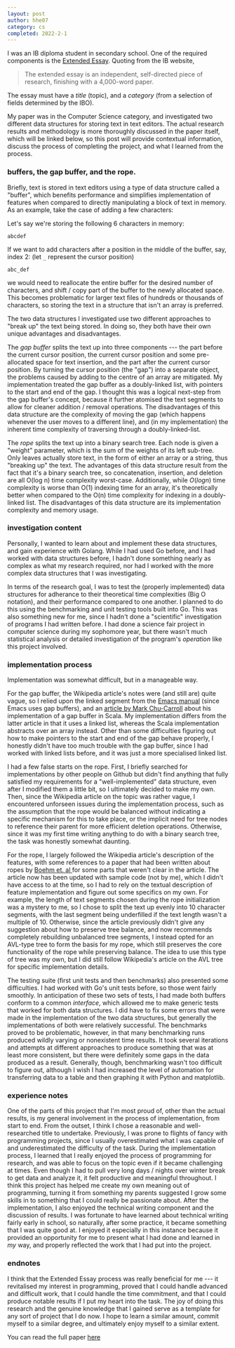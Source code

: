 ```yaml
---
layout: post
author: hhe07
category: cs
completed: 2022-2-1
---
```


I was an IB diploma student in secondary school. One of the required components is the [Extended Essay](https://www.ibo.org/programmes/diploma-programme/curriculum/extended-essay/). Quoting from the IB website,

> The extended essay is an independent, self-directed piece of research, finishing with a 4,000-word paper.

The essay must have a *title* (topic), and a *category* (from a selection of fields determined by the IBO).

My paper was in the Computer Science category, and investigated two different data structures for storing text in text editors. The actual research results and methodology is more thoroughly discussed in the paper itself, which will be linked below, so this post will provide contextual information, discuss the process of completing the project, and what I learned from the process.

### buffers, the gap buffer, and the rope.
Briefly, text is stored in text editors using a type of data structure called a "buffer", which benefits performance and simplifies implementation of features when compared to directly manipulating a block of text in memory. As an example, take the case of adding a few characters:

Let's say we're storing the following 6 characters in memory:
```
abcdef
```

If we want to add characters after a position in the middle of the buffer, say, index 2: (let ``_`` represent the cursor position)
```
abc_def
```

we would need to reallocate the entire buffer for the desired number of characters, and shift / copy part of the buffer to the newly allocated space. This becomes problematic for larger text files of hundreds or thousands of characters, so storing the text in a structure that isn't an array is preferred.

The two data structures I investigated use two different approaches to "break up" the text being stored. In doing so, they both have their own unique advantages and disadvantages. 

The *gap buffer* splits the text up into three components --- the part before the current cursor position, the current cursor position and some pre-allocated space for text insertion, and the part after the current cursor position. By turning the cursor position (the "gap") into a separate object, the problems caused by adding to the centre of an array are mitigated. My implementation treated the gap buffer as a doubly-linked list, with pointers to the start and end of the gap. I thought this was a logical next-step from the gap buffer's concept, because it further atomised the text segments to allow for cleaner addition / removal operations. The disadvantages of this data structure are the complexity of moving the gap (which happens whenever the user moves to a different line), and (in my implementation) the inherent time complexity of traversing through a doubly-linked-list.

The *rope* splits the text up into a binary search tree. Each node is given a "weight" parameter, which is the sum of the weights of its left sub-tree. Only leaves actually store text, in the form of either an array or a string, thus "breaking up" the text. The advantages of this data structure result from the fact that it's a binary search tree, so concatenation, insertion, and deletion are all O(log n) time complexity worst-case. Additionally, while $O(log n)$ time complexity is worse than O(1) indexing time for an array, it's theoretically better when  compared to the O(n) time complexity for indexing in a doubly-linked list. The disadvantages of this data structure are its implementation complexity and memory usage.

### investigation content

Personally, I wanted to learn about and implement these data structures, and gain experience with Golang. While I had used Go before, and I had worked with data structures before, I hadn't done something nearly as complex as what my research required, nor had I worked with the more complex data structures that I was investigating.

In terms of the research goal, I was to test the (properly implemented) data structures for adherance to their theoretical time complexities (Big O notation), and their performance compared to one another. I planned to do this using the benchmarking and unit testing tools built into Go. This was also something new for me, since I hadn't done a "scientific" investigation of programs I had written before. I had done a science fair project in computer science during my sophomore year, but there wasn't much statistical analysis or detailed investigation of the program's *operation* like this project involved.

### implementation process

Implementation was somewhat difficult, but in a manageable way. 

For the gap buffer, the Wikipedia article's notes were (and still are) quite vague, so I relied upon the linked segment from the [Emacs manual](https://www.gnu.org/software/emacs/manual/html_node/elisp/Buffer-Gap.html) (since Emacs uses gap buffers), and an [article by Mark Chu-Carroll](https://scienceblogs.com/goodmath/2009/02/18/gap-buffers-or-why-bother-with-1) about his implementation of a gap buffer in Scala. My implementation differs from the latter article in that it uses a linked list, whereas the Scala implementation abstracts over an array instead. Other than some difficulties figuring out how to make pointers to the start and end of the gap behave properly, I honestly didn't have too much trouble with the gap buffer, since I had worked with linked lists before, and it was just a more specialised linked list.

I had a few false starts on the rope. First, I briefly searched for implementations by other people on Github but didn't find anything that fully satisfied my requirements for a "well-implemented" data structure, even after I modified them a little bit, so I ultimately decided to make my own. Then, since the Wikipedia article on the topic was rather vague, I encountered unforseen issues during the implementation process, such as the assumption that the rope would be balanced without indicating a specific mechanism for this to take place, or the implicit need for tree nodes to reference their parent for more efficient deletion operations. Otherwise, since it was my first time writing anything to do with a binary search tree, the task was honestly somewhat daunting.

For the rope, I largely followed the Wikipedia article's description of the features, with some references to a paper that had been written about ropes by [Boehm et. al ](https://web.archive.org/web/20200308005351/https://citeseer.ist.psu.edu/viewdoc/download?doi=10.1.1.14.9450&rep=rep1&type=pdf) for some parts that weren't clear in the article. The article now has been updated with sample code (not by me), which I didn't have access to at the time, so I had to rely on the textual description of feature implementation and figure out some specifics on my own. For example, the length of text segments chosen during the rope initialization was a mystery to me, so I chose to split the text up evenly into 10 character segments, with the last segment being underfilled if the text length wasn't a multiple of 10. Otherwise, since the article previously didn't give any suggestion about how to preserve tree balance, and now recommends completely rebuilding unbalanced tree segments, I instead opted for an AVL-type tree to form the basis for my rope, which still preserves the core functionality of the rope while preserving balance. The idea to use this type of tree was my own, but I did still follow Wikipedia's article on the AVL tree for specific implementation details.

The testing suite (first unit tests and then benchmarks) also presented some difficulties. I had worked with Go's unit tests before, so those went fairly smoothly. In anticipation of these two sets of tests, I had made both buffers conform to a common *interface*, which allowed me to make generic tests that worked for both data structures. I did have to fix some errors that were made in the implementation of the two data structures, but generally the implementations of both were relatively successful. The benchmarks proved to be problematic, however, in that many benchmarking runs produced wildly varying or nonexistent time results. It took several iterations and attempts at different approaches to produce something that was at least more consistent, but there were definitely some gaps in the data produced as a result. Generally, though, benchmarking wasn't too difficult to figure out, although I wish I had increased the level of automation for transferring data to a table and then graphing it with Python and matplotlib. 


### experience notes
One of the parts of this project that I'm most proud of, other than the actual results, is my general involvement in the process of implementation, from start to end. From the outset, I think I chose a reasonable and well-researched title to undertake. Previously, I was prone to flights of fancy with programming projects, since I usually overestimated what I was capable of and underestimated the difficulty of the task. During the implementation process, I learned that I really enjoyed the process of programming for research, and was able to focus on the topic even if it became challenging at times. Even though I had to pull very long days / nights over winter break to get data and analyze it, it felt productive and meaningful throughout. I think this project has helped me create my own meaning out of programming, turning it from something my parents suggested I grow some skills in to something that I could really be passionate about. After the implementation, I also enjoyed the technical writing component and the discussion of results. I was fortunate to have learned about technical writing fairly early in school, so naturally, after some practice, it became something that I was quite good at. I enjoyed it especially in this instance because it provided an opportunity for me to present what I had done and learned in *my* way, and properly reflected the work that I had put into the project.

### endnotes
I think that the Extended Essay process was really beneficial for me --- it revitalised my interest in programming, proved that I could handle advanced and difficult work, that I could handle the time commitment, and that I could produce notable results if I put my heart into the task. The joy of doing this research and the genuine knowledge that I gained serve as a template for any sort of project that I do now. I hope to learn a similar amount, commit myself to a similar degree, and ultimately enjoy myself to a similar extent.

You can read the full paper [here](/assets/pdf/main.pdf)